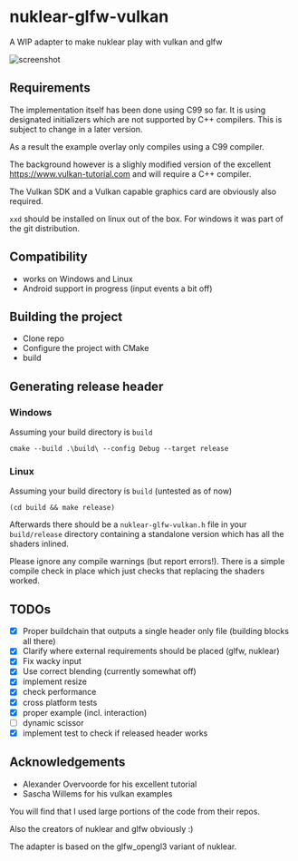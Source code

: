 # nuklear-glfw-vulkan

A WIP adapter to make nuklear play with vulkan and glfw

![screenshot](http://m0ppers.github.io/nuklear-vulkan.png)

## Requirements

The implementation itself has been done using C99 so far. It is using
designated initializers which are not supported by C++ compilers.
This is subject to change in a later version.

As a result the example overlay only compiles using a C99 compiler.

The background however is a slighly modified version of the
excellent https://www.vulkan-tutorial.com and will require a C++ compiler.

The Vulkan SDK and a Vulkan capable graphics card are obviously also required.

`xxd` should be installed on linux out of the box. For windows it was part of the git distribution.

## Compatibility

- works on Windows and Linux
- Android support in progress (input events a bit off)

## Building the project

- Clone repo
- Configure the project with CMake
- build

## Generating release header

### Windows

Assuming your build directory is `build`

```
cmake --build .\build\ --config Debug --target release
```

### Linux

Assuming your build directory is `build` (untested as of now)

```
(cd build && make release)
```

Afterwards there should be a `nuklear-glfw-vulkan.h` file in your `build/release` directory
containing a standalone version which has all the shaders inlined.

Please ignore any compile warnings (but report errors!). There is a simple compile check
in place which just checks that replacing the shaders worked.

## TODOs

- [x] Proper buildchain that outputs a single header only file (building blocks all there)
- [x] Clarify where external requirements should be placed (glfw, nuklear)
- [x] Fix wacky input
- [x] Use correct blending (currently somewhat off)
- [x] implement resize
- [x] check performance
- [x] cross platform tests
- [x] proper example (incl. interaction)
- [ ] dynamic scissor
- [x] implement test to check if released header works

## Acknowledgements

- Alexander Overvoorde for his excellent tutorial
- Sascha Willems for his vulkan examples

You will find that I used large portions of the code from their repos.

Also the creators of nuklear and glfw obviously :)

The adapter is based on the glfw_opengl3 variant of nuklear.
